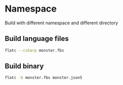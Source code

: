 # Namespace

Build with different namespace and different directory

## Build language files

```sh
flatc --csharp monster.fbs
```

## Build binary

```sh
flatc -b monster.fbs monster.json5
```
